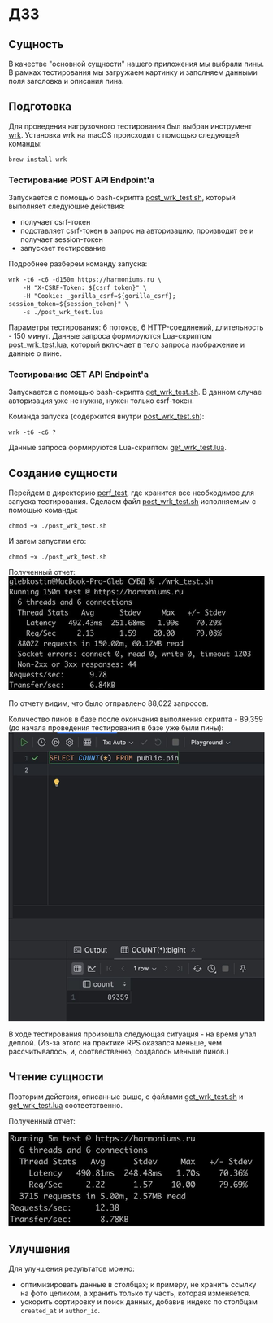 # ДЗ3

## Сущность
В качестве "основной сущности" нашего приложения мы выбрали пины. В рамках тестирования мы загружаем картинку и заполняем данными поля заголовка и описания пина.

## Подготовка 
Для проведения нагрузочного тестирования был выбран инструмент [wrk](https://github.com/wg/wrk).
Установка wrk на macOS происходит с помощью следующей команды: 
```
brew install wrk
```

### Тестирование POST API Endpoint'а
Запускается с помощью bash-скрипта [post_wrk_test.sh](https://github.com/go-park-mail-ru/2024_1_Harmonica/blob/har-148-add-dbms2/internal/repository/perf_test/post_wrk_test.sh), который выполняет следующие действия:
 - получает csrf-токен
 - подставляет csrf-токен в запрос на авторизацию, производит ее и  получает session-токен
 - запускает тестирование

Подробнее разберем команду запуска:
```
wrk -t6 -c6 -d150m https://harmoniums.ru \
    -H "X-CSRF-Token: ${csrf_token}" \
    -H "Cookie: _gorilla_csrf=${gorilla_csrf}; session_token=${session_token}" \
    -s ./post_wrk_test.lua
```
Параметры тестирования: 6 потоков, 6 HTTP-соединений, длительность - 150 минут. 
Данные запроса формируются Lua-скриптом [post_wrk_test.lua](https://github.com/go-park-mail-ru/2024_1_Harmonica/blob/har-148-add-dbms2/internal/repository/perf_test/post_wrk_test.lua), который включает в тело запроса изображение и данные о пине.

### Тестирование GET API Endpoint'а
Запускается с помощью bash-скрипта [get_wrk_test.sh](https://github.com/go-park-mail-ru/2024_1_Harmonica/blob/har-148-add-dbms2/internal/repository/perf_test/get_wrk_test.sh). В данном случае авторизация уже не нужна, нужен только csrf-токен.

Команда запуска (содержится внутри [post_wrk_test.sh](https://github.com/go-park-mail-ru/2024_1_Harmonica/blob/har-148-add-dbms2/internal/repository/perf_test/post_wrk_test.sh)):
```
wrk -t6 -c6 ?
```
Данные запроса формируются Lua-скриптом [get_wrk_test.lua](https://github.com/go-park-mail-ru/2024_1_Harmonica/blob/har-148-add-dbms2/internal/repository/perf_test/get_wrk_test.lua).

## Создание сущности
Перейдем в директорию [perf_test](https://github.com/go-park-mail-ru/2024_1_Harmonica/tree/har-148-add-dbms2/internal/repository/perf_test), где хранится все необходимое для запуска тестирования.
Сделаем файл [post_wrk_test.sh](https://github.com/go-park-mail-ru/2024_1_Harmonica/blob/har-148-add-dbms2/internal/repository/perf_test/post_wrk_test.sh) исполняемым с помощью команды:
```
chmod +x ./post_wrk_test.sh
```
И затем запустим его:
```
chmod +x ./post_wrk_test.sh
```
Полученный отчет:
<img src="./post_result.jpg" alt="post result" />

По отчету видим, что было отправлено 88,022 запросов.

Количество пинов в базе после окончания выполнения скрипта - 89,359 (до начала проведения тестирования в базе уже были пины):
<img src="./post_db_result.jpg" alt="post db result" />

В ходе тестирования произошла следующая ситуация - на время упал деплой.
(Из-за этого на практике RPS оказался меньше, чем рассчитывалось, и, соотвественно, создалось меньше пинов.)

## Чтение сущности
Повторим действия, описанные выше, с файлами [get_wrk_test.sh](https://github.com/go-park-mail-ru/2024_1_Harmonica/blob/har-148-add-dbms2/internal/repository/perf_test/get_wrk_test.sh) и [get_wrk_test.lua](https://github.com/go-park-mail-ru/2024_1_Harmonica/blob/har-148-add-dbms2/internal/repository/perf_test/get_wrk_test.lua) соответственно.

Полученный отчет:

<img src="./get_result.jpg" alt="get result" />

## Улучшения 

Для улучшения результатов можно:
 - оптимизировать данные в столбцах; к примеру, не хранить ссылку на фото целиком, а хранить только ту часть, которая изменяется.
 - ускорить сортировку и поиск данных, добавив индекс по столбцам `created_at` и `author_id`.
